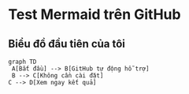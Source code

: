 # Test Mermaid trên GitHub
## Biểu đồ đầu tiên của tôi
```mermaid
graph TD
 A[Bắt đầu] --> B[GitHub tự động hỗ trợ]
 B --> C[Không cần cài đặt]
C --> D[Xem ngay kết quả]
```
